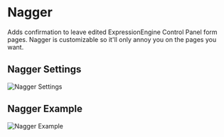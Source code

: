 Nagger
======

Adds confirmation to leave edited ExpressionEngine Control Panel form pages. Nagger is customizable so it'll only annoy you on the pages you want. 

## Nagger Settings ##
![Nagger Settings](http://mithra62.com/images/uploads/docs/nagger_settings.png)

## Nagger Example ##
![Nagger Example](http://mithra62.com/images/uploads/docs/nagger_example.png)